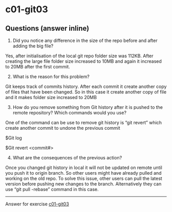 # c01-git03

## Questions (answer inline)

1. Did you notice any difference in the size of the repo before and after adding the big file?

Yes, after initialisation of the local git repo folder size was 112KB. After creating the large file folder size increased to 10MB and again it increased to 20MB after the first commit. 


2. What is the reason for this problem?

Git keeps track of commits history. After each commit it create another copy of files that have been changed. So in this case it create another copy of file and it makes folder size increased to 20MB


3. How do you remove something from Git history after it is pushed to the remote repository? Which commands would you use? 

One of the command can be use to remove git history is “git revert” which create another commit to undone the previous commit

$Git log 

$Git revert <commit#>


4. What are the consequences of the previous action?

Once you changed git history in local it will not be updated on remote until you push it to origin branch.  So other users might have already pulled and working on the old repo.  To solve this issue,  other users can pull the latest version before pushing new changes to the branch.  Alternatively they can use “git pull -rebase” command in this case.

<!-- Don't change anything below this point-->
<!-- Before commiting, remove both commented lines--> 
***
Answer for exercise [c01-git03](https://github.com/devopsacademyau/academy/blob/23cc1dfa31e85651e3cdc1b0ef38da21518841ba/classes/01class/exercises/c01-git03/README.md)
